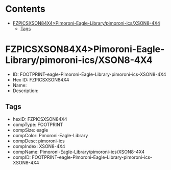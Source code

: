 



Contents
========

* [FZPICSXSON84X4>Pimoroni-Eagle-Library/pimoroni-ics/XSON8-4X4](#fzpicsxson84x4pimoroni-eagle-librarypimoroni-icsxson8-4x4)
	* [Tags](#tags)

# FZPICSXSON84X4>Pimoroni-Eagle-Library/pimoroni-ics/XSON8-4X4

- ID: FOOTPRINT-eagle-Pimoroni-Eagle-Library-pimoroni-ics-XSON8-4X4
- Hex ID: FZPICSXSON84X4
- Name: 
- Description: 

## Tags

- hexID: FZPICSXSON84X4
- oompType: FOOTPRINT
- oompSize: eagle
- oompColor: Pimoroni-Eagle-Library
- oompDesc: pimoroni-ics
- oompIndex: XSON8-4X4
- oompName: Pimoroni-Eagle-Library/pimoroni-ics/XSON8-4X4
- oompID: FOOTPRINT-eagle-Pimoroni-Eagle-Library-pimoroni-ics-XSON8-4X4
